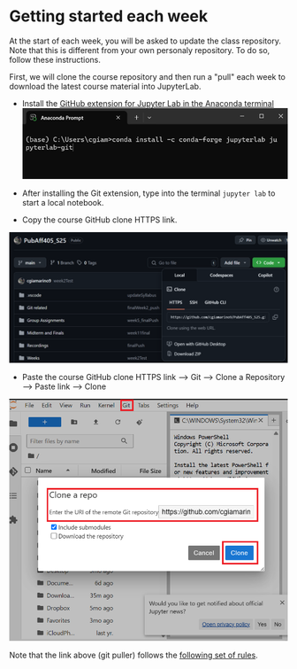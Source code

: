 # Getting started each week
At the start of each week, you will be asked to update the class repository. Note that this is different from your own personaly repository. To do so, follow these instructions.

First, we will clone the course repository and then run a "pull" each week to download the latest course material into JupyterLab.

* Install the [GitHub extension for Jupyter Lab in the Anaconda terminal](https://github.com/jupyterlab/jupyterlab-git?tab=readme-ov-file#install)
<kbd><img src="images/gitExt.png"></kbd>

* After installing the Git extension, type into the terminal `jupyter lab` to start a local notebook.

* Copy the course GitHub clone HTTPS link.

<kbd><img src="images/gitHTTPS.png"></kbd>

* Paste the course GitHub clone HTTPS link --> Git --> Clone a Repository --> Paste link --> Clone

<kbd><img src="images/gitURL.png"></kbd> 

Note that the link above (git puller) follows the [following set of rules](https://jupyterhub.github.io/nbgitpuller/topic/automatic-merging.html#topic-automanbltic-merging).

